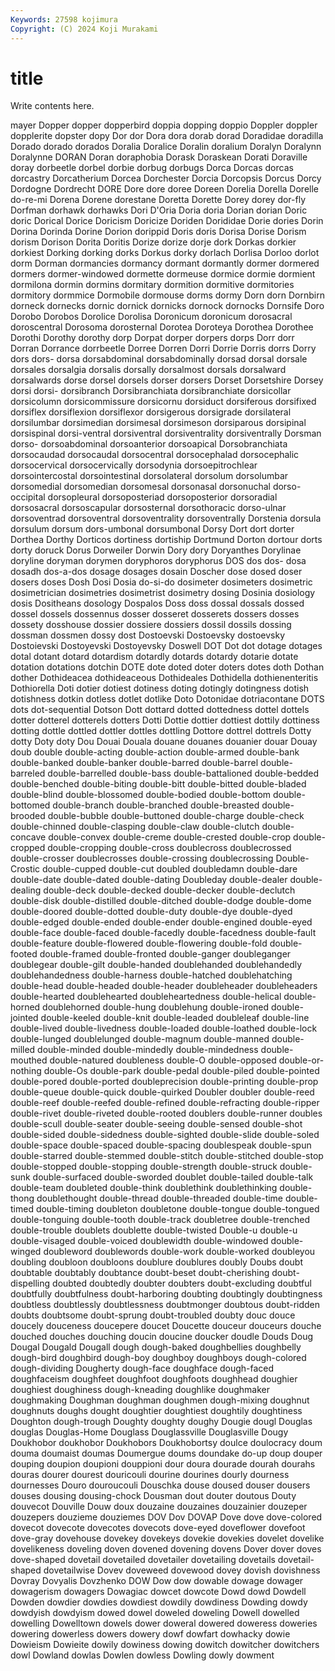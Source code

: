 ```yaml
---
Keywords: 27598 kojimura
Copyright: (C) 2024 Koji Murakami
---
```


# title

Write contents here.



mayer Dopper dopper dopperbird doppia
dopping doppio Doppler doppler dopplerite dopster dopy Dor dor Dora
dora dorab dorad Doradidae doradilla Dorado dorado dorados Doralia Doralice
Doralin doralium Doralyn Doralynn Doralynne DORAN Doran doraphobia Dorask Doraskean
Dorati Doraville doray dorbeetle dorbel dorbie dorbug dorbugs Dorca Dorcas
dorcas dorcastry Dorcatherium Dorcea Dorchester Dorcia Dorcopsis Dorcus Dorcy Dordogne
Dordrecht DORE Dore dore doree Doreen Dorelia Dorella Dorelle do-re-mi
Dorena Dorene dorestane Doretta Dorette Dorey dorey dor-fly Dorfman dorhawk
dorhawks Dori D'Oria Doria doria Dorian dorian Doric doric Dorical
Dorice Doricism Doricize Doriden Dorididae Dorie dories Dorin Dorina Dorinda
Dorine Dorion dorippid Doris doris Dorisa Dorise Dorism dorism Dorison
Dorita Doritis Dorize dorize dorje dork Dorkas dorkier dorkiest Dorking
dorking dorks Dorkus dorky dorlach Dorlisa Dorloo dorlot dorm Dorman
dormancies dormancy dormant dormantly dormer dormered dormers dormer-windowed dormette dormeuse
dormice dormie dormient dormilona dormin dormins dormitary dormition dormitive dormitories
dormitory dormmice Dormobile dormouse dorms dormy Dorn dorn Dornbirn dorneck
dornecks dornic dornick dornicks dornock dornocks Dornsife Doro Dorobo Dorobos
Dorolice Dorolisa Doronicum doronicum dorosacral doroscentral Dorosoma dorosternal Dorotea Doroteya
Dorothea Dorothee Dorothi Dorothy dorothy dorp Dorpat dorper dorpers dorps
Dorr dorr Dorran Dorrance dorrbeetle Dorree Dorren Dorri Dorrie Dorris
dorrs Dorry dors dors- dorsa dorsabdominal dorsabdominally dorsad dorsal dorsale
dorsales dorsalgia dorsalis dorsally dorsalmost dorsals dorsalward dorsalwards dorse dorsel
dorsels dorser dorsers Dorset Dorsetshire Dorsey dorsi dorsi- dorsibranch Dorsibranchiata
dorsibranchiate dorsicollar dorsicolumn dorsicommissure dorsicornu dorsiduct dorsiferous dorsifixed dorsiflex dorsiflexion
dorsiflexor dorsigerous dorsigrade dorsilateral dorsilumbar dorsimedian dorsimesal dorsimeson dorsiparous dorsipinal
dorsispinal dorsi-ventral dorsiventral dorsiventrality dorsiventrally Dorsman dorso- dorsoabdominal dorsoanterior dorsoapical
Dorsobranchiata dorsocaudad dorsocaudal dorsocentral dorsocephalad dorsocephalic dorsocervical dorsocervically dorsodynia dorsoepitrochlear
dorsointercostal dorsointestinal dorsolateral dorsolum dorsolumbar dorsomedial dorsomedian dorsomesal dorsonasal dorsonuchal
dorso-occipital dorsopleural dorsoposteriad dorsoposterior dorsoradial dorsosacral dorsoscapular dorsosternal dorsothoracic dorso-ulnar
dorsoventrad dorsoventral dorsoventrality dorsoventrally Dorstenia dorsula dorsulum dorsum dors-umbonal dorsumbonal
Dorsy Dort dort dorter Dorthea Dorthy Dorticos dortiness dortiship Dortmund
Dorton dortour dorts dorty doruck Dorus Dorweiler Dorwin Dory dory
Doryanthes Dorylinae doryline doryman dorymen doryphoros doryphorus DOS dos dos-
dosa dosadh dos-a-dos dosage dosages dosain Doscher dose dosed doser
dosers doses Dosh Dosi Dosia do-si-do dosimeter dosimeters dosimetric dosimetrician
dosimetries dosimetrist dosimetry dosing Dosinia dosiology dosis Dositheans dosology Dospalos
Doss doss dossal dossals dossed dossel dossels dossennus dosser dosseret
dosserets dossers dosses dossety dosshouse dossier dossiere dossiers dossil dossils
dossing dossman dossmen dossy dost Dostoevski Dostoevsky dostoevsky Dostoievski Dostoyevski
Dostoyevsky Doswell DOT Dot dot dotage dotages dotal dotant dotard
dotardism dotardly dotards dotardy dotarie dotate dotation dotations dotchin DOTE
dote doted doter doters dotes doth Dothan dother Dothideacea dothideaceous
Dothideales Dothidella dothienenteritis Dothiorella Doti dotier dotiest dotiness doting dotingly
dotingness dotish dotishness dotkin dotless dotlet dotlike Doto Dotonidae dotriacontane
DOTS dots dot-sequential Dotson Dott dottard dotted dottedness dottel dottels
dotter dotterel dotterels dotters Dotti Dottie dottier dottiest dottily dottiness
dotting dottle dottled dottler dottles dottling Dottore dottrel dottrels Dotty
dotty Doty doty Dou Douai Douala douane douanes douanier douar
Douay doub double double-acting double-action double-armed double-bank double-banked double-banker double-barred
double-barrel double-barreled double-barrelled double-bass double-battalioned double-bedded double-benched double-biting double-bitt double-bitted
double-bladed double-blind double-blossomed double-bodied double-bottom double-bottomed double-branch double-branched double-breasted double-brooded
double-bubble double-buttoned double-charge double-check double-chinned double-clasping double-claw double-clutch double-concave double-convex
double-creme double-crested double-crop double-cropped double-cropping double-cross doublecross doublecrossed double-crosser doublecrosses
double-crossing doublecrossing Double-Crostic double-cupped double-cut doubled doubledamn double-dare double-date double-dated
double-dating Doubleday double-dealer double-dealing double-deck double-decked double-decker double-declutch double-disk double-distilled
double-ditched double-dodge double-dome double-doored double-dotted double-duty double-dye double-dyed double-edged double-ended
double-ender double-engined double-eyed double-face double-faced double-facedly double-facedness double-fault double-feature double-flowered
double-flowering double-fold double-footed double-framed double-fronted double-ganger doubleganger doublegear double-gilt double-handed
doublehanded doublehandedly doublehandedness double-harness double-hatched doublehatching double-head double-headed double-header doubleheader
doubleheaders double-hearted doublehearted doubleheartedness double-helical double-horned doublehorned double-hung doublehung double-ironed
double-jointed double-keeled double-knit double-leaded doubleleaf double-line double-lived double-livedness double-loaded double-loathed
double-lock double-lunged doublelunged double-magnum double-manned double-milled double-minded double-mindedly double-mindedness double-mouthed
double-natured doubleness double-O double-opposed double-or-nothing double-Os double-park double-pedal double-piled double-pointed
double-pored double-ported doubleprecision double-printing double-prop double-queue double-quick double-quirked Doubler doubler
double-reed double-reef double-reefed double-refined double-refracting double-ripper double-rivet double-riveted double-rooted doublers
double-runner doubles double-scull double-seater double-seeing double-sensed double-shot double-sided double-sidedness double-sighted
double-slide double-soled double-space double-spaced double-spacing doublespeak double-spun double-starred double-stemmed double-stitch
double-stitched double-stop double-stopped double-stopping double-strength double-struck double-sunk double-surfaced double-sworded doublet
double-tailed double-talk double-team doubleted double-think doublethink doublethinking double-thong doublethought double-thread
double-threaded double-time double-timed double-timing doubleton doubletone double-tongue double-tongued double-tonguing double-tooth
double-track doubletree double-trenched double-trouble doublets doublette double-twisted Double-u double-u double-visaged
double-voiced doublewidth double-windowed double-winged doubleword doublewords double-work double-worked doubleyou doubling
doubloon doubloons doublure doublures doubly Doubs doubt doubtable doubtably doubtance
doubt-beset doubt-cherishing doubt-dispelling doubted doubtedly doubter doubters doubt-excluding doubtful doubtfully
doubtfulness doubt-harboring doubting doubtingly doubtingness doubtless doubtlessly doubtlessness doubtmonger doubtous
doubt-ridden doubts doubtsome doubt-sprung doubt-troubled doubty douc douce doucely douceness
doucepere doucet Doucette douceur douceurs douche douched douches douching doucin
doucine doucker doudle Douds Doug Dougal Dougald Dougall dough dough-baked
doughbellies doughbelly dough-bird doughbird dough-boy doughboy doughboys dough-colored dough-dividing Dougherty
dough-face doughface dough-faced doughfaceism doughfeet doughfoot doughfoots doughhead doughier doughiest
doughiness dough-kneading doughlike doughmaker doughmaking Doughman doughman doughmen dough-mixing doughnut
doughnuts doughs dought doughtier doughtiest doughtily doughtiness Doughton dough-trough Doughty
doughty doughy Dougie dougl Douglas douglas Douglas-Home Douglass Douglassville Douglasville
Dougy Doukhobor doukhobor Doukhobors Doukhobortsy doulce doulocracy doum douma doumaist
doumas Doumergue doums doundake do-up doup douper douping doupion doupioni
douppioni dour doura dourade dourah dourahs douras dourer dourest douricouli
dourine dourines dourly dourness dournesses Douro douroucouli Douschka douse doused
douser dousers douses dousing dousing-chock Dousman dout douter doutous Douty
douvecot Douville Douw doux douzaine douzaines douzainier douzeper douzepers douzieme
douziemes DOV Dov DOVAP Dove dove dove-colored dovecot dovecote dovecotes
dovecots dove-eyed doveflower dovefoot dove-gray dovehouse dovekey dovekeys dovekie dovekies
dovelet dovelike dovelikeness doveling doven dovened dovening dovens Dover dover
doves dove-shaped dovetail dovetailed dovetailer dovetailing dovetails dovetail-shaped dovetailwise Dovev
doveweed dovewood dovey dovish dovishness Dovray Dovyalis Dovzhenko DOW Dow
dow dowable dowage dowager dowagerism dowagers Dowagiac dowcet dowcote Dowd
dowd Dowdell Dowden dowdier dowdies dowdiest dowdily dowdiness Dowding dowdy
dowdyish dowdyism dowed dowel doweled doweling Dowell dowelled dowelling Dowelltown
dowels dower doweral dowered doweress doweries dowering dowerless dowers dowery
dowf dowfart dowhacky dowie Dowieism Dowieite dowily dowiness dowing dowitch
dowitcher dowitchers dowl Dowland dowlas Dowlen dowless Dowling dowly dowment
